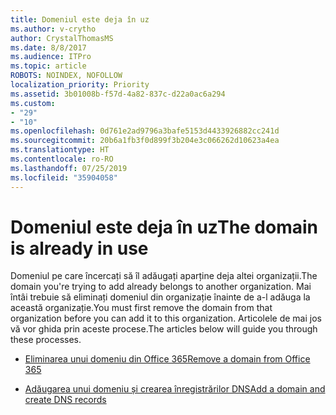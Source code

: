 ```yaml
---
title: Domeniul este deja în uz
ms.author: v-crytho
author: CrystalThomasMS
ms.date: 8/8/2017
ms.audience: ITPro
ms.topic: article
ROBOTS: NOINDEX, NOFOLLOW
localization_priority: Priority
ms.assetid: 3b01008b-f57d-4a82-837c-d22a0ac6a294
ms.custom:
- "29"
- "10"
ms.openlocfilehash: 0d761e2ad9796a3bafe5153d4433926882cc241d
ms.sourcegitcommit: 20b6a1fb3f0d899f3b204e3c066262d10623a4ea
ms.translationtype: HT
ms.contentlocale: ro-RO
ms.lasthandoff: 07/25/2019
ms.locfileid: "35904058"
---
```

# <a name="the-domain-is-already-in-use"></a><span data-ttu-id="9ba62-102">Domeniul este deja în uz</span><span class="sxs-lookup"><span data-stu-id="9ba62-102">The domain is already in use</span></span>

<span data-ttu-id="9ba62-103">Domeniul pe care încercați să îl adăugați aparține deja altei organizații.</span><span class="sxs-lookup"><span data-stu-id="9ba62-103">The domain you're trying to add already belongs to another organization.</span></span> <span data-ttu-id="9ba62-104">Mai întâi trebuie să eliminați domeniul din organizație înainte de a-l adăuga la această organizație.</span><span class="sxs-lookup"><span data-stu-id="9ba62-104">You must first remove the domain from that organization before you can add it to this organization.</span></span> <span data-ttu-id="9ba62-105">Articolele de mai jos vă vor ghida prin aceste procese.</span><span class="sxs-lookup"><span data-stu-id="9ba62-105">The articles below will guide you through these processes.</span></span>
  
- [<span data-ttu-id="9ba62-106">Eliminarea unui domeniu din Office 365</span><span class="sxs-lookup"><span data-stu-id="9ba62-106">Remove a domain from Office 365</span></span>](https://support.office.com/article/Remove-a-domain-from-Office-365-f09696b2-8c29-4588-a08b-b333da19810c.aspx)

- [<span data-ttu-id="9ba62-107">Adăugarea unui domeniu și crearea înregistrărilor DNS</span><span class="sxs-lookup"><span data-stu-id="9ba62-107">Add a domain and create DNS records</span></span>](https://support.office.com/article/Create-DNS-records-for-Office-365-when-you-manage-your-DNS-records-B0F3FDCA-8A80-4E8E-9EF3-61E8A2A9AB23.aspx)
